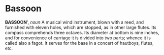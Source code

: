 # Bassoon

**BASSOON**', _noun_ A musical wind instrument, blown with a reed, and furnished with eleven holes, which are stopped, as in other large flutes. Its compass comprehends three octaves. Its diameter at bottom is nine inches, and for convenience of carriage it is divided into two parts; whence it is called also a fagot. It serves for the base in a concert of hautboys, flutes, etc.